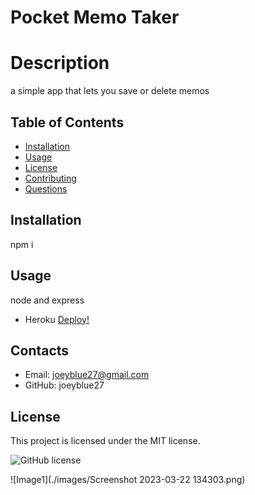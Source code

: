 # Pocket Memo Taker

# Description
a simple app that lets you save or delete memos
## Table of Contents 
* [Installation](#installation)
* [Usage](#usage)
* [License](#license)
* [Contributing](#contributing)
* [Questions](#contacts)
## Installation
npm i
## Usage
node and express 

* Heroku
<a href="https://pocket-memo-taker.herokuapp.com/"
target="_blank">Deploy!</a>


## Contacts
* Email: joeyblue27@gmail.com 
* GitHub: joeyblue27

## License
This project is licensed under the MIT license. 

![GitHub license](https://img.shields.io/badge/license-MIT-blue.svg)

![Image1](./images/Screenshot 2023-03-22 134303.png)
